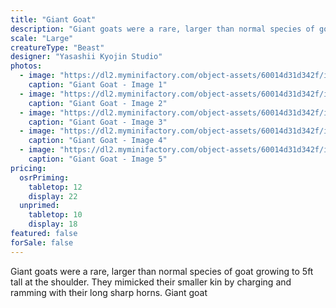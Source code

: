 ```yaml
---
title: "Giant Goat"
description: "Giant goats were a rare, larger than normal species of goat growing to 5ft tall at the shoulder. They mimicked their smaller kin by charging and ramming with their long sharp horns. Giant goat"
scale: "Large"
creatureType: "Beast"
designer: "Yasashii Kyojin Studio"
photos:
  - image: "https://dl2.myminifactory.com/object-assets/60014d31d342f/images/720X720-goat-giant-ps.jpg"
    caption: "Giant Goat - Image 1"
  - image: "https://dl2.myminifactory.com/object-assets/60014d31d342f/images/720X720-goat-20210108-055227.jpg"
    caption: "Giant Goat - Image 2"
  - image: "https://dl2.myminifactory.com/object-assets/60014d31d342f/images/720X720-goat-img-20210108-065001.jpg"
    caption: "Giant Goat - Image 3"
  - image: "https://dl2.myminifactory.com/object-assets/60014d31d342f/images/230X230-druid-ram.jpg"
    caption: "Giant Goat - Image 4"
  - image: "https://dl2.myminifactory.com/object-assets/60014d31d342f/images/230X230-druid-ram3.jpg"
    caption: "Giant Goat - Image 5"
pricing:
  osrPriming:
    tabletop: 12
    display: 22
  unprimed:
    tabletop: 10
    display: 18
featured: false
forSale: false
---
```


Giant goats were a rare, larger than normal species of goat growing to 5ft tall at the shoulder. They mimicked their smaller kin by charging and ramming with their long sharp horns. Giant goat